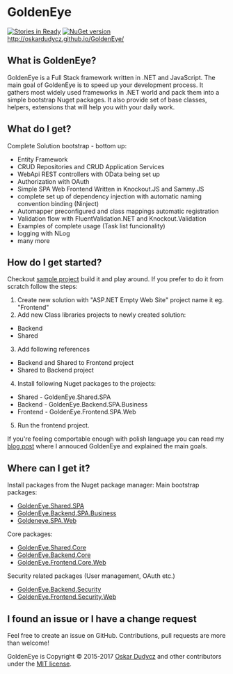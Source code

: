 # GoldenEye
[![Stories in Ready](https://badge.waffle.io/oskardudycz/GoldenEye.png?label=ready&title=Ready)](https://waffle.io/oskardudycz/GoldenEye)
[![NuGet version](https://badge.fury.io/nu/GoldenEye.Shared.SPA.svg)](https://badge.fury.io/nu/GoldenEye.Shared.SPA)  
http://oskardudycz.github.io/GoldenEye/

What is GoldenEye?
--------------------------------
GoldenEye is a Full Stack framework written in .NET and JavaScript. The main goal of GoldenEye is to speed up your development process. It gathers most widely used frameworks in .NET world and pack them into a simple bootstrap Nuget packages. It also provide set of base classes, helpers, extensions that will help you with your daily work.

What do I get?
--------------------------------
Complete Solution bootstrap - bottom up:
- Entity Framework
- CRUD Repositories and CRUD Application Services
- WebApi REST controllers with OData being set up
- Authorization with OAuth
- Simple SPA Web Frontend Written in Knockout.JS and Sammy.JS
- complete set up of dependency injection with automatic naming convention binding (Ninject)
- Automapper preconfigured and class mappings automatic registration
- Validation flow with FluentValidation.NET and Knockout.Validation
- Examples of complete usage (Task list funcionality)
- logging with NLog
- many more

How do I get started?
--------------------------------
Checkout [sample project](https://github.com/oskardudycz/GoldenEye-Sample) build it and play around. If you prefer to do it from scratch follow the steps:

1. Create new solution with "ASP.NET Empty Web Site" project name it eg. "Frontend"
2. Add new Class libraries projects to newly created solution:
  * Backend
  * Shared
3. Add following references
  * Backend and Shared to Frontend project
  * Shared to Backend project
4. Install following Nuget packages to the projects:
  * Shared - GoldenEye.Shared.SPA    
  * Backend - GoldenEye.Backend.SPA.Business
  * Frontend - GoldenEye.Frontend.SPA.Web
5. Run the frontend project.

If you're feeling comportable enough with polish language you can read my [blog post](http://oskar-dudycz.pl/2017/01/06/metallica-skonczyla-sie-na-kill-em-all-a-ja-ide-w-open-sourcey/#comment-44) where I annouced GoldenEye and explained the main goals.

Where can I get it?
--------------------------------
Install packages from the Nuget package manager:
Main bootstrap packages:
* [GoldenEye.Shared.SPA](https://www.nuget.org/packages/GoldenEye.Shared.SPA/)
* [GoldenEye.Backend.SPA.Business](https://www.nuget.org/packages/GoldenEye.Backend.SPA.Business/)
* [Goldeneye.SPA.Web](https://www.nuget.org/packages/GoldenEye.Frontend.SPA.Web/)

Core packages:
* [GoldenEye.Shared.Core](https://www.nuget.org/packages/GoldenEye.Shared.Core/)
* [GoldenEye.Backend.Core](https://www.nuget.org/packages/GoldenEye.Backend.Core/)
* [GoldenEye.Frontend.Core.Web](https://www.nuget.org/packages/GoldenEye.Frontend.Core.Web/)

Security related packages (User management, OAuth etc.)
* [GoldenEye.Backend.Security](https://www.nuget.org/packages/GoldenEye.Backend.Security/)
* [GoldenEye.Frontend.Security.Web](https://www.nuget.org/packages/GoldenEye.Frontend.Security.Web/)

I found an issue or I have a change request
--------------------------------
Feel free to create an issue on GitHub. Contributions, pull requests are more than welcome!

GoldenEye is Copyright &copy; 2015-2017 [Oskar Dudycz](http://oskar-dudycz.pl) and other contributors under the [MIT license](LICENSE.txt).
